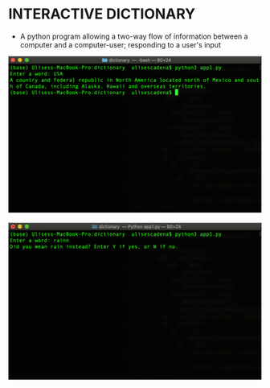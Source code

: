 # INTERACTIVE DICTIONARY 
* A python program allowing a two-way flow of information between a computer and a computer-user; responding to a user's input

<img src="./dic.png" alt="screenshot">
<br /><br />
<img src="./dic2.png" alt="screenshot">